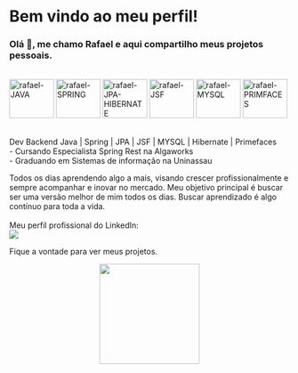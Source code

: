 # Bem vindo ao meu perfil!
### Olá 👋, me chamo Rafael e aqui compartilho meus projetos pessoais.
<div style="display: inline_block"><br>
  <img align="center" alt="rafael-JAVA" height="70" width="80" src="https://cdn.jsdelivr.net/gh/devicons/devicon/icons/java/java-original-wordmark.svg">
  <img align="center" alt="rafael-SPRING" height="70" width="80" src="https://www.svgrepo.com/show/354379/spring.svg">
  <img align="center" alt="rafael-JPA-HIBERNATE" height="70" width="80" src="https://design.jboss.org/hibernate/logo/final/hibernate_logo_whitebkg_stacked_256px.png">
  <img align="center" alt="rafael-JSF" height="70" width="80" src="https://www.ambient-it.net/wp-content/uploads/2016/04/jsf-logo-175.png">
  <img align="center" alt="rafael-MYSQL" height="70" width="80" src="https://www.vectorlogo.zone/logos/mysql/mysql-official.svg">
  <img align="center" alt="rafael-PRIMFACES" height="70" width="80" src="https://infiniteprogress.pl/wp-content/uploads/2020/09/primefaces-logo.png">
</div>
<br/><br/>
Dev Backend Java | Spring | JPA | JSF | MYSQL | Hibernate | Primefaces <br/>
- Cursando Especialista Spring Rest na Algaworks <br/>
- Graduando em Sistemas de informação na Uninassau <br/>

Todos os dias aprendendo algo a mais, visando crescer profissionalmente e sempre acompanhar e inovar no mercado.
Meu objetivo principal é buscar ser uma versão melhor de mim todos os dias. Buscar aprendizado é algo contínuo para toda a vida.
<br/>
<br/>
Meu perfil profissional do LinkedIn: <br/>
<a href="https://www.linkedin.com/in/douglas-rafael-867822a0/" target="_blank"><img src="https://img.shields.io/badge/-LinkedIn-%230077B5?style=for-the-badge&logo=linkedin&logoColor=white" target="_blank"></a> 

Fique a vontade para ver meus projetos.

<div align="center">
  <a href="https://github.com/doodohrafael">
    
   <img height="180em" src="https://github-readme-stats.vercel.app/api?username=doodohrafael&include_all_commits=true&theme=radical&bg_color)"/>
    
</div>


<div> 
  <br />
<!-- <a href="https://discord.gg/wagxzStdcR" target="_blank"><img src="https://img.shields.io/badge/Discord-7289DA?style=for-the-badge&logo=discord&logoColor=white" target="_blank"></a> -->
 
 
 <!--  ![Snake animation](https://github.com/rafaballerini/rafaballerini/blob/output/github-contribution-grid-snake.svg) -->
 
</div>

<!--
**doodohrafael/doodohrafael** is a ✨ _special_ ✨ repository because its `README.md` (this file) appears on your GitHub profile.

Here are some ideas to get you started:

- 🔭 I’m currently working on ...
- 🌱 I’m currently learning ...
m looking to collaborate on ...
- 🤔 I’m looking for help with ...
- 💬 Ask me about ...
- 📫 How to reach me: ...
- 😄 Pronouns: ...
- ⚡ Fun fact: ...
-->
